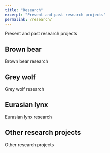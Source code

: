 ```yaml
---
title: "Research"
excerpt: "Present and past research projects"
permalink: /research/
---
```


Present and past research projects


## Brown bear
Brown bear research 

## Grey wolf
Grey wolf research

## Eurasian lynx
Eurasian lynx research

## Other research projects
Other research projects
